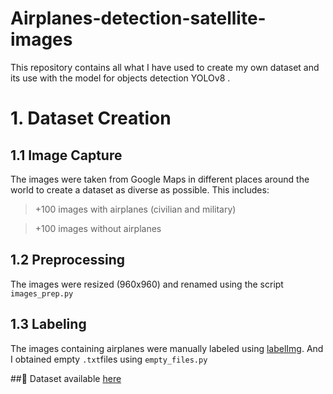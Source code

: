 # Airplanes-detection-satellite-images
This repository contains all what I have used to create my own dataset and its use with the model for objects detection YOLOv8 .

# 1. Dataset Creation

## 1.1 Image Capture
The images were taken from Google Maps in different places around the world to create a dataset as diverse as possible. This includes:
> +100 images with airplanes (civilian and military)

> +100 images without airplanes

## 1.2 Preprocessing
The images were resized (960x960) and renamed using the script `images_prep.py`

## 1.3 Labeling
The images containing airplanes were manually labeled using [labelImg](https://github.com/HumanSignal/labelImg). And I obtained empty `.txt`files using `empty_files.py`

##📂 Dataset available [here](https://www.kaggle.com/datasets/mgarch/airplane-detection-dataset)
